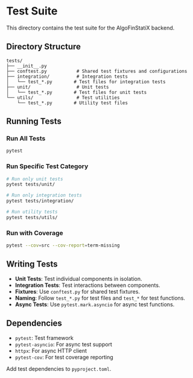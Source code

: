 # Test Suite

This directory contains the test suite for the AlgoFinStatiX backend.

## Directory Structure

```
tests/
├── __init__.py
├── conftest.py           # Shared test fixtures and configurations
├── integration/          # Integration tests
│   └── test_*.py        # Test files for integration tests
├── unit/                 # Unit tests
│   └── test_*.py        # Test files for unit tests
└── utils/                # Test utilities
    └── test_*.py        # Utility test files
```

## Running Tests

### Run All Tests
```bash
pytest
```

### Run Specific Test Category
```bash
# Run only unit tests
pytest tests/unit/

# Run only integration tests
pytest tests/integration/

# Run utility tests
pytest tests/utils/
```

### Run with Coverage
```bash
pytest --cov=src --cov-report=term-missing
```

## Writing Tests

- **Unit Tests**: Test individual components in isolation.
- **Integration Tests**: Test interactions between components.
- **Fixtures**: Use `conftest.py` for shared test fixtures.
- **Naming**: Follow `test_*.py` for test files and `test_*` for test functions.
- **Async Tests**: Use `pytest.mark.asyncio` for async test functions.

## Dependencies

- `pytest`: Test framework
- `pytest-asyncio`: For async test support
- `httpx`: For async HTTP client
- `pytest-cov`: For test coverage reporting

Add test dependencies to `pyproject.toml`.
